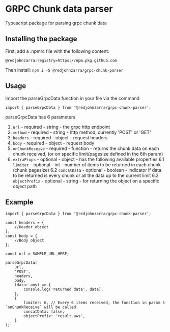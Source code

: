 # GRPC Chunk data parser

Typescript package for parsing grpc chunk data

## Installing the package

First, add a .npmrc file with the following content:

```
@redjohnzarra:registry=https://npm.pkg.github.com
```

Then install:
`npm i -S @redjohnzarra/grpc-chunk-parser`

## Usage

Import the parseGrpcData function in your file via the command

```
import { parseGrpcData } from '@redjohnzarra/grpc-chunk-parser';
```

parseGrpcData has 6 parameters

1. `url` - required - string - the grpc http endpoint
2. `method` - required - string - http method, currently 'POST' or 'GET'
3. `headers` - required - object - request headers
4. `body` - required - object - request body
5. `onChunkReceive` - required - function - returns the chunk data on each chunk received, (or on specific limit/pagesize defined in the 6th param)
6. `extraProps` - optional - object - has the following available properties
   6.1 `limiter` - optional - int - number of items to be returned in each chunk (chunk pagesize)
   6.2 `concatData` - optional - boolean - indicator if data to be returned is every chunk or all the data up to the current limit
   6.3 `objectPrefix` - optional - string - for returning the object on a specific object path

## Example

```
import { parseGrpcData } from '@redjohnzarra/grpc-chunk-parser';

const headers = {
    //Header object
};
const body = {
    //Body object
};

const url = SAMPLE_URL_HERE;

parseGrpcData(
    url,
    'POST',
    headers,
    body,
    (data: any) => {
        console.log('returned data', data);
    },
    {
        limiter: 6, // Every 6 items received, the function in param 5 `onChunkReceive` will be called.
        concatData: false,
        objectPrefix: 'result.aws',
    }
);
```
